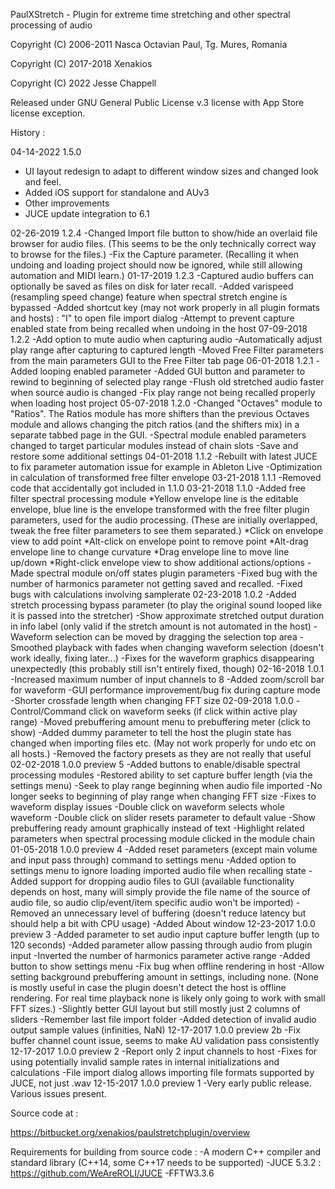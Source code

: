 PaulXStretch - Plugin for extreme time stretching and other spectral processing of audio

Copyright (C) 2006-2011 Nasca Octavian Paul, Tg. Mures, Romania

Copyright (C) 2017-2018 Xenakios

Copyright (C) 2022 Jesse Chappell

Released under GNU General Public License v.3 license with App Store license
exception.


History :

04-14-2022 1.5.0
  - UI layout redesign to adapt to different window sizes and changed look
    and feel.
  - Added iOS support for standalone and AUv3
  - Other improvements
  - JUCE update integration to 6.1

02-26-2019 1.2.4
	-Changed Import file button to show/hide an overlaid file browser for audio files. (This seems to be the only 
	 technically correct way to browse for the files.)
	-Fix the Capture parameter. (Recalling it when undoing and loading project should now be ignored, 
	 while still allowing automation and MIDI learn.)
01-17-2019 1.2.3
	-Captured audio buffers can optionally be saved as files on disk for later recall.
	-Added varispeed (resampling speed change) feature when spectral stretch engine is bypassed
	-Added shortcut key (may not work properly in all plugin formats and hosts) :
		"I" to open file import dialog
	-Attempt to prevent capture enabled state from being recalled when undoing in the host
07-09-2018 1.2.2
	-Add option to mute audio when capturing audio
	-Automatically adjust play range after capturing to captured length
	-Moved Free Filter parameters from the main parameters GUI to the Free Filter tab page
06-01-2018 1.2.1
	-Added looping enabled parameter
	-Added GUI button and parameter to rewind to beginning of selected play range
	-Flush old stretched audio faster when source audio is changed
	-Fix play range not being recalled properly when loading host project
05-07-2018 1.2.0
	-Changed "Octaves" module to "Ratios". The Ratios module has more shifters than the previous 
	 Octaves module and allows changing the pitch ratios (and the shifters mix) 
	 in a separate tabbed page in the GUI.
	-Spectral module enabled parameters changed to target particular modules instead of chain slots
	-Save and restore some additional settings
04-01-2018 1.1.2 
	-Rebuilt with latest JUCE to fix parameter automation issue for example in Ableton Live
	-Optimization in calculation of transformed free filter envelope
03-21-2018 1.1.1
	-Removed code that accidentally got included in 1.1.0
03-21-2018 1.1.0
	-Added free filter spectral processing module
	 *Yellow envelope line is the editable envelope, blue line is the envelope transformed with the 
	 free filter plugin parameters, used for the audio processing. (These are initially overlapped, 
	 tweak the free filter parameters to see them separated.)
	 *Click on envelope view to add point
	 *Alt-click on envelope point to remove point
	 *Alt-drag envelope line to change curvature
	 *Drag envelope line to move line up/down
	 *Right-click envelope view to show additional actions/options
	-Made spectral module on/off states plugin parameters
	-Fixed bug with the number of harmonics parameter not getting saved and recalled.
	-Fixed bugs with calculations involving samplerate
02-23-2018 1.0.2
	-Added stretch processing bypass parameter (to play the original sound looped like it is passed into the stretcher)
	-Show approximate stretched output duration in info label (only valid if the stretch amount is not automated in the host)
	-Waveform selection can be moved by dragging the selection top area
	-Smoothed playback with fades when changing waveform selection (doesn't work ideally, fixing later...)
	-Fixes for the waveform graphics disappearing unexpectedly (this probably still isn't entirely fixed, though)
02-16-2018 1.0.1
	-Increased maximum number of input channels to 8
	-Added zoom/scroll bar for waveform
	-GUI performance improvement/bug fix during capture mode
	-Shorter crossfade length when changing FFT size
02-09-2018 1.0.0
	-Control/Command click on waveform seeks (if click within active play range)
	-Moved prebuffering amount menu to prebuffering meter (click to show)
	-Added dummy parameter to tell the host the plugin state has changed when importing files etc.
	 (May not work properly for undo etc on all hosts.)
	-Removed the factory presets as they are not really that useful
02-02-2018 1.0.0 preview 5
	-Added buttons to enable/disable spectral processing modules
	-Restored ability to set capture buffer length (via the settings menu)
	-Seek to play range beginning when audio file imported
	-No longer seeks to beginning of play range when changing FFT size
	-Fixes to waveform display issues
	-Double click on waveform selects whole waveform
	-Double click on slider resets parameter to default value
	-Show prebuffering ready amount graphically instead of text
	-Highlight related parameters when spectral processing module clicked in the module chain
01-05-2018 1.0.0 preview 4
	-Added reset parameters (except main volume and input pass through) command to settings menu
	-Added option to settings menu to ignore loading imported audio file when recalling state
	-Added support for dropping audio files to GUI (available functionality depends on host, many will simply 
	 provide the file name of the source of audio file, so audio clip/event/item specific audio won't be imported)
	-Removed an unnecessary level of buffering (doesn't reduce latency but should help a bit with CPU usage)
	-Added About window
12-23-2017 1.0.0 preview 3
	-Added parameter to set audio input capture buffer length (up to 120 seconds)
	-Added parameter allow passing through audio from plugin input
	-Inverted the number of harmonics parameter active range
	-Added button to show settings menu
	-Fix bug when offline rendering in host
	-Allow setting background prebuffering amount in settings, including none. 
	 (None is mostly useful in case the plugin doesn't detect the host is offline rendering. 
	 For real time playback none is likely only going to work with small FFT sizes.)
	-Slightly better GUI layout but still mostly just 2 columns of sliders
	-Remember last file import folder
	-Added detection of invalid audio output sample values (infinities, NaN)
12-17-2017 1.0.0 preview 2b
	-Fix buffer channel count issue, seems to make AU validation pass consistently
12-17-2017 1.0.0 preview 2
	-Report only 2 input channels to host
	-Fixes for using potentially invalid sample rates in internal initializations and calculations
	-File import dialog allows importing file formats supported by JUCE, not just .wav
12-15-2017 1.0.0 preview 1
	-Very early public release. Various issues present.

Source code at :

https://bitbucket.org/xenakios/paulstretchplugin/overview

Requirements for building from source code :
    -A modern C++ compiler and standard library (C++14, some C++17 needs to be supported)
    -JUCE 5.3.2 : https://github.com/WeAreROLI/JUCE
    -FFTW3.3.6
